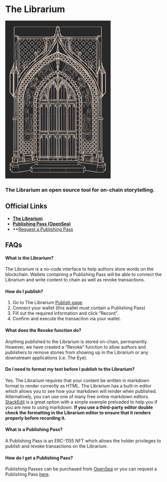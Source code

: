 # The Librarium

![Librarium Door](/public/images/default_librarium.jpg)

### **The Librarium an open source tool for on-chain storytelling.**

## Official Links
- **[The Librarium](https://librarium.dev/)**
- **[Publishing Pass (OpenSea)](https://opensea.io/collection/librarium)**
- **[Request a Publishing Pass](https://tfp0m1w5j9m.typeform.com/to/gV2oFyQI)


## FAQs

#### What is the Librarium?
  The Librarium is a no-code interface to help authors store words on the blockchain. Wallets containing a Publishing Pass will be able to connect the Librarium and write content to chain as well as revoke transactions.

#### How do I publish?
1. Go to The Librarium [Publish page](https://librarium.dev/publish).
2. Connect your wallet (this wallet must contain a Publishing Pass)
3. Fill out the required information and click “Record”.
4. Confirm and execute the transaction via your wallet.

#### What does the Revoke function do?
  Anything published to the Librarium is stored on-chain, permanently. However, we have created a “Revoke” function to allow authors and publishers to remove stories from showing up in the Librarium or any downstream applications (i.e. The Eye).

#### Do I need to format my text before I publish to the Librarium?
  Yes. The Librarium requires that your content be written in markdown format to render correctly as HTML. The Librarium has a built-in editor which allows you to see how your markdown will render when published. Alternatively, you can use one of many free online markdown editors. [StackEdit](https://stackedit.io/app#) is a great option with a simple example preloaded to help you if you are new to using markdown. **If you use a third-party editor double check the formatting in the Librarium editor to ensure that it renders properly before recording it.**

#### What is a Publishing Pass?
A Publishing Pass is an ERC-1155 NFT which allows the holder privileges to publish and revoke transactions on the Librarium.

#### How do I get a Publishing Pass?
Publishing Passes can be purchased from [OpenSea](https://opensea.io/collection/librarium) or you can request a Publishing Pass [here](https://tfp0m1w5j9m.typeform.com/to/gV2oFyQI).
